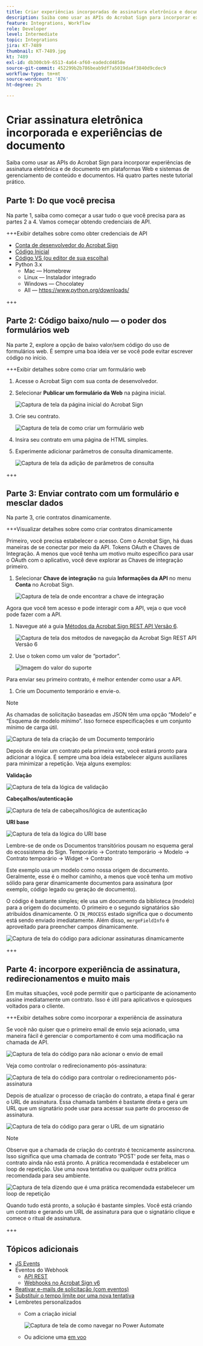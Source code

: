 ```yaml
---
title: Criar experiências incorporadas de assinatura eletrônica e documento
description: Saiba como usar as APIs do Acrobat Sign para incorporar experiências de assinatura eletrônica e de documento em suas plataformas Web e sistemas de gerenciamento de conteúdo e documentos
feature: Integrations, Workflow
role: Developer
level: Intermediate
topic: Integrations
jira: KT-7489
thumbnail: KT-7489.jpg
kt: 7489
exl-id: db300cb9-6513-4a64-af60-eadedcd4858e
source-git-commit: 452299b2b786beab9df7a5019da4f3840d9cdec9
workflow-type: tm+mt
source-wordcount: '876'
ht-degree: 2%

---
```


# Criar assinatura eletrônica incorporada e experiências de documento

Saiba como usar as APIs do Acrobat Sign para incorporar experiências de assinatura eletrônica e de documento em plataformas Web e sistemas de gerenciamento de conteúdo e documentos. Há quatro partes neste tutorial prático.

## Parte 1: Do que você precisa

Na parte 1, saiba como começar a usar tudo o que você precisa para as partes 2 a 4. Vamos começar obtendo credenciais de API.

+++Exibir detalhes sobre como obter credenciais de API

* [Conta de desenvolvedor do Acrobat Sign](https://acrobat.adobe.com/br/pt/sign/developer-form.html)
* [Código Inicial](https://github.com/benvanderberg/adobe-sign-api-tutorial)
* [Código VS (ou editor de sua escolha)](https://code.visualstudio.com)
* Python 3.x
   * Mac — Homebrew
   * Linux — Instalador integrado
   * Windows — Chocolatey
   * All — https://www.python.org/downloads/

+++

## Parte 2: Código baixo/nulo — o poder dos formulários web

Na parte 2, explore a opção de baixo valor/sem código do uso de formulários web. É sempre uma boa ideia ver se você pode evitar escrever código no início.

+++Exibir detalhes sobre como criar um formulário web

1. Acesse o Acrobat Sign com sua conta de desenvolvedor.

1. Selecionar **Publicar um formulário da Web** na página inicial.

   ![Captura de tela da página inicial do Acrobat Sign](assets/embeddedesignature/embed_1.png)

1. Crie seu contrato.

   ![Captura de tela de como criar um formulário web](assets/embeddedesignature/embed_2.png)

1. Insira seu contrato em uma página de HTML simples.

1. Experimente adicionar parâmetros de consulta dinamicamente.

   ![Captura de tela da adição de parâmetros de consulta](assets/embeddedesignature/embed_3.png)

+++

## Parte 3: Enviar contrato com um formulário e mesclar dados

Na parte 3, crie contratos dinamicamente.

+++Visualizar detalhes sobre como criar contratos dinamicamente

Primeiro, você precisa estabelecer o acesso. Com o Acrobat Sign, há duas maneiras de se conectar por meio da API. Tokens OAuth e Chaves de Integração. A menos que você tenha um motivo muito específico para usar o OAuth com o aplicativo, você deve explorar as Chaves de integração primeiro.

1. Selecionar **Chave de integração** na guia **Informações da API** no menu **Conta** no Acrobat Sign.

   ![Captura de tela de onde encontrar a chave de integração](assets/embeddedesignature/embed_4.png)

Agora que você tem acesso e pode interagir com a API, veja o que você pode fazer com a API.

1. Navegue até a guia [Métodos da Acrobat Sign REST API Versão 6](http://adobesign.com/public/docs/restapi/v6).

   ![Captura de tela dos métodos de navegação da Acrobat Sign REST API Versão 6](assets/embeddedesignature/embed_5.png)

1. Use o token como um valor de “portador”.

   ![Imagem do valor do suporte](assets/embeddedesignature/embed_6.png)

Para enviar seu primeiro contrato, é melhor entender como usar a API.

1. Crie um Documento temporário e envie-o.

>[!NOTE]
>
>As chamadas de solicitação baseadas em JSON têm uma opção “Modelo” e “Esquema de modelo mínimo”. Isso fornece especificações e um conjunto mínimo de carga útil.

![Captura de tela da criação de um Documento temporário](assets/embeddedesignature/embed_7.png)

Depois de enviar um contrato pela primeira vez, você estará pronto para adicionar a lógica. É sempre uma boa ideia estabelecer alguns auxiliares para minimizar a repetição. Veja alguns exemplos:

**Validação**

![Captura de tela da lógica de validação](assets/embeddedesignature/embed_8.png)

**Cabeçalhos/autenticação**

![Captura de tela de cabeçalhos/lógica de autenticação](assets/embeddedesignature/embed_9.png)

**URI base**

![Captura de tela da lógica do URI base](assets/embeddedesignature/embed_10.png)

Lembre-se de onde os Documentos transitórios pousam no esquema geral do ecossistema do Sign.
Temporário -> Contrato temporário -> Modelo -> Contrato temporário -> Widget -> Contrato

Este exemplo usa um modelo como nossa origem de documento. Geralmente, esse é o melhor caminho, a menos que você tenha um motivo sólido para gerar dinamicamente documentos para assinatura (por exemplo, código legado ou geração de documento).

O código é bastante simples; ele usa um documento da biblioteca (modelo) para a origem do documento. O primeiro e o segundo signatários são atribuídos dinamicamente. O `IN_PROCESS` estado significa que o documento está sendo enviado imediatamente. Além disso, `mergeFieldInfo` é aproveitado para preencher campos dinamicamente.

![Captura de tela do código para adicionar assinaturas dinamicamente](assets/embeddedesignature/embed_11.png)

+++

## Parte 4: incorpore experiência de assinatura, redirecionamentos e muito mais

Em muitas situações, você pode permitir que o participante de acionamento assine imediatamente um contrato. Isso é útil para aplicativos e quiosques voltados para o cliente.

+++Exibir detalhes sobre como incorporar a experiência de assinatura

Se você não quiser que o primeiro email de envio seja acionado, uma maneira fácil é gerenciar o comportamento é com uma modificação na chamada de API.

![Captura de tela do código para não acionar o envio de email](assets/embeddedesignature/embed_12.png)

Veja como controlar o redirecionamento pós-assinatura:

![Captura de tela do código para controlar o redirecionamento pós-assinatura](assets/embeddedesignature/embed_13.png)

Depois de atualizar o processo de criação do contrato, a etapa final é gerar o URL de assinatura. Essa chamada também é bastante direta e gera um URL que um signatário pode usar para acessar sua parte do processo de assinatura.

![Captura de tela do código para gerar o URL de um signatário](assets/embeddedesignature/embed_14.png)

>[!NOTE]
>
>Observe que a chamada de criação do contrato é tecnicamente assíncrona. Isso significa que uma chamada de contrato &#39;POST&#39; pode ser feita, mas o contrato ainda não está pronto. A prática recomendada é estabelecer um loop de repetição. Use uma nova tentativa ou qualquer outra prática recomendada para seu ambiente.

![Captura de tela dizendo que é uma prática recomendada estabelecer um loop de repetição](assets/embeddedesignature/embed_15.png)

Quando tudo está pronto, a solução é bastante simples. Você está criando um contrato e gerando um URL de assinatura para que o signatário clique e comece o ritual de assinatura.

+++

## Tópicos adicionais

* [JS Events](https://www.adobe.io/apis/documentcloud/sign/docs.html#!adobedocs/adobe-sign/master/events.md)
* Eventos do Webhook
   * [API REST](https://sign-acs.na1.echosign.com/public/docs/restapi/v6#!/webhooks/createWebhook)
   * [Webhooks no Acrobat Sign v6](https://www.adobe.io/apis/documentcloud/sign/docs.html#!adobedocs/adobe-sign/master/webhooks.md)
* [Reativar e-mails de solicitação (com eventos)](https://sign-acs.na1.echosign.com/public/docs/restapi/v6#!/agreements/updateAgreement)
* [Substituir o tempo limite por uma nova tentativa](https://stackoverflow.com/questions/23267409/how-to-implement-retry-mechanism-into-python-requests-library)
* Lembretes personalizados
   * Com a criação inicial

     ![Captura de tela de como navegar no Power Automate](assets/embeddedesignature/embed_16.png)

   * Ou adicione uma [em voo](https://sign-acs.na1.echosign.com/public/docs/restapi/v6#!/agreements/createReminderOnParticipant)
